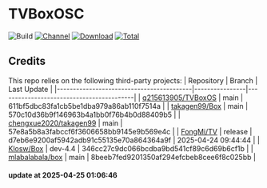 # TVBoxOSC

![Build](https://shields.io/github/actions/workflow/status/o0HalfLife0o/TVBoxOSC/test.yml?branch=master&logo=github&label=Build)
[![Channel](https://img.shields.io/badge/Follow-Telegram-blue.svg?logo=telegram)](https://t.me/TVBoxOSC)
[![Download](https://img.shields.io/github/v/release/o0HalfLife0o/TVBoxOSC?color=orange&logoColor=orange&label=Download&logo=DocuSign)](https://github.com/o0HalfLife0o/TVBoxOSC/releases/latest) 
[![Total](https://shields.io/github/downloads/o0HalfLife0o/TVBoxOSC/total?logo=Bookmeter&label=Counts&logoColor=yellow&color=yellow)](https://github.com/o0HalfLife0o/TVBoxOSC/releases)

## Credits
This repo relies on the following third-party projects:
| Repository                               | Branch         | Last Update                              |
|------------------------------------------|----------------|------------------------------------------|
| [q215613905/TVBoxOS](https://github.com/q215613905/TVBoxOS) | main           | 611bf5dbc83fa1cb5be1dba979a86ab110f7514a |
| [takagen99/Box](https://github.com/takagen99/Box)         | main           | 570c10d36b9f146963b4a1bb0f76b4b0d88409b5 |
| [chengxue2020/takagen99](https://github.com/chengxue2020/takagen99) | main           | 57e8a5b8a3fabccf6f3606658bb9145e9b569e4c |
| [FongMi/TV](https://github.com/FongMi/TV)               | release        | d7eb6e9200af5942adb91c55135e70a864364a9f | 2025-04-24 09:44:44 |
| [Klosw/Box](https://github.com/Klosw/Box)               | dev-4.4        | 346cc27c9dc066bcdba9bd541cf89c6d69b6cf1b |
| [mlabalabala/box](https://github.com/mlabalabala/box)    | main           | 8beeb7fed9201350af294efcbeb8cee6f8c025bb |

#### update at 2025-04-25 01:06:46
